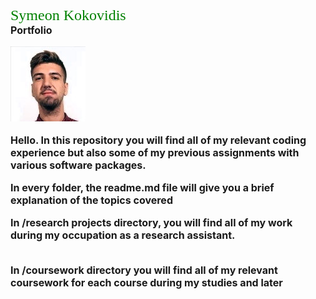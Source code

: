 

<font size="5" face="verdana" color="green">Symeon Kokovidis</font> <br> <b> <font size="3"> Portfolio  




	
![ID photo](id_photo.jpeg)


Hello. In this repository you will find all of my relevant coding experience but also some of my previous assignments with various software packages.

In every folder, the readme.md file will give you a brief explanation of the topics covered

In /research projects directory, you will find all of my work during my occupation as a research assistant. 

<br> 
In /coursework directory you will find all of my relevant coursework for each course during my studies and later



